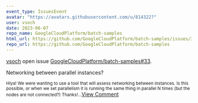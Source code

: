 ```yaml
---
event_type: IssuesEvent
avatar: "https://avatars.githubusercontent.com/u/814322?"
user: vsoch
date: 2023-06-07
repo_name: GoogleCloudPlatform/batch-samples
html_url: https://github.com/GoogleCloudPlatform/batch-samples/issues/33
repo_url: https://github.com/GoogleCloudPlatform/batch-samples
---
```


<a href='https://github.com/vsoch' target='_blank'>vsoch</a> open issue <a href='https://github.com/GoogleCloudPlatform/batch-samples/issues/33' target='_blank'>GoogleCloudPlatform/batch-samples#33</a>.

<p>Networking between parallel instances?</p><small>Hiya! We were wanting to use a tool that will assess networking between instances. Is this possible, or when we set parallelism it is running the same thing in parallel N times (but the nodes are not connected?) Thanks!...</small><a href='https://github.com/GoogleCloudPlatform/batch-samples/issues/33' target='_blank'>View Comment</a>